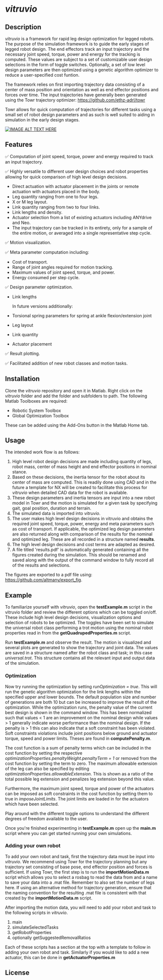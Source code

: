 # _vitruvio_

## Description

_vitruvio_ is a framework for rapid leg design optimization for legged robots. The purpose of the simulation framework is to guide the early stages of legged robot design. The end effectors track an input trajectory and the necessary joint speed, torque, power and energy for the tracking is computed. These values are subject to a set of customizable user design selections in the form of toggle switches. 
Optionally, a set of low level design parameters are then optimized using a genetic algorithm optimizer to reduce a user-specified cost funtion.

The framework relies on first importing trajectory data consisting of a center of mass position and orientation as well as end effector positions and forces over time. The input trajectories have generally been generated using the Towr trajectory optimizer: https://github.com/ethz-adrl/towr 

Towr allows for quick computation of trajectories for different tasks using a small set of robot design parameters and as such is well suited to aiding in simulation in the early design stages. 


[![IMAGE ALT TEXT HERE](https://img.youtube.com/vi/oqQyCcB4QVo/0.jpg)](https://www.youtube.com/watch?v=oqQyCcB4QVo)

## Features

:white_check_mark: Computation of joint speed, torque, power and energy required to track an input trajectory.

:white_check_mark: Highly versatile to different user design choices and robot properties allowing for quick comparison of high level design decisions.

   * Direct actuation with actuator placement in the joints or remote actuation with actuators placed in the body.
   * Leg quantity ranging from one to four legs.
   * X or M leg layout.
   * Link quantity ranging from two to four links.
   * Link lengths and density.
   * Actuator selection from a list of existing actuators including ANYdrive and Neo.
   * The input trajectory can be tracked in its entirety, only for a sample of the entire motion, or averaged into a single representative step cycle.

:white_check_mark: Motion visualization.

:white_check_mark: Meta parameter computation including:

   * Cost of transport.
   * Range of joint angles required for motion tracking.
   * Maximum values of joint speed, torque, and power.
   * Energy consumed per step cycle.

:white_check_mark: Design parameter optimization.

   * Link lengths
   
     In future versions additionally:
   
   * Torsional spring parameters for spring at ankle flexion/extension joint
   * Leg layout
   * Link quantity
   * Actuator placement

:white_check_mark: Result plotting.

:white_check_mark: Facilitated addition of new robot classes and motion tasks.


## Installation

Clone the _vitruvio_ repository and open it in Matlab. Right click on the _vitruvio_ folder and add the folder and subfolders to path. The following Matlab Toolboxes are required:

   * Robotic System Toolbox
   * Global Optimization Toolbox
   
These can be added using the Add-Ons button in the Matlab Home tab.

## Usage

The intended work flow is as follows:
   
   1. High level robot design decisions are made including quantity of legs, robot mass, center of mass height and end effector positions in nominal stance.
   2. Based on these decisions, the inertia tensor for the robot about its center of mass are computed. This is readily done using CAD and in the future a template for NX will be created to facilitate this process for _vitruvio_ when detailed CAD data for the robot is available.
   3. These design parameters and inertia tensors are input into a new robot model in Towr and the motion is simulated for a given task by specifying gait, goal position, duration and terrain.
   4. The simulated data is imported into _vitruvio_.
   5. The user makes high level design decisions in vitruvio and obtains the required joint speed, torque, power, energy and meta parameters such as cost of transport. If applicable, the optimized leg design parameters are also returned along with comparison of the results for the nominal and optimized leg. These are all recorded in a structure named __results__.
   6. The high level design decisions and cost terms are adapted as desired.
   7. A file titled 'results.pdf' is automatically generated containing all the figures created during the simulation. This should be renamed and saved along with the output of the command window to fully record all of the results and selections. 

The figures are exported to a pdf file using: https://github.com/altmany/export_fig.

## Example

To familiarize yourself with _vitruvio_, open the __testExample.m__ script in the vitruvio folder and review the different options which can be toggled on/off. These include high level design decisions, visualization options and selection of robots to be optimized. 
The toggles have been set to simulate the universal robot class performing a trot motion using the nominal robot properties read in from the __getQuadrupedProperties.m__ script. 

Run __testExample.m__ and observe the result. The motion is visualized and several plots are generated to show the trajectory and joint data. The values are saved in a structure named after the robot class and task; in this case _universal.trot_. This structure contains all the relevant input and output data of the simulation.

### Optimization 

Now try running the optimization by setting _runOptimization = true_. This will run the genetic algorithm optimization for the link lengths within the specified upper and lower bounds. The default population size and number of generations are both 10 but can be increased to improve the result of the optimization. While the optimization runs, the penalty value of the current best design is shown in the command window. This has been normalized such that values < 1 are an improvement on the nominal design while values > 1 generally indicate worse performance than the nominal design. If the penalty is > 1 this can also indicate that a soft constraint has been violated. Soft constraints violations include joint positions below ground and actuator torque, speed and power limits. Theses are found in __computePenalty.m__.

The cost function is a sum of penalty terms which can be included in the cost function by setting the respective _optimizationProperties.penaltyWeight.penaltyTerm = 1_ or removed from the cost function by setting the term to zero. The maximum allowable extension of the leg can also be specified by editing _optimizationProperties.allowableExtension_. This is shown as a ratio of the total possible leg extension and penalizes leg extension beyond this value.

Furthermore, the maximum joint speed, torque and power of the actuators can be imposed as soft constraints in the cost function by setting them to true in _imposeJointLimits_. The joint limits are loaded in for the actuators which have been selected.

Play around with the different toggle options to understand the different degrees of freedom available to the user.

Once you're finished experimenting in __testExample.m__ open up the __main.m__ script where you can get started running your own simulations.

### Adding your own robot 

To add your own robot and task, first the trajectory data must be input into _vitruvio_. We recommend using Towr for the trajectory planning but any trajectory set consisting of base pose, end effector position and forces is sufficient. If using Towr, the first step is to run the __importMotionData.m__ script which allows you to select a rosbag to read the data from and a name to save your data into a .mat file. Remember to also set the number of legs here.
If using an alternative method for trajectory generation, ensure that the naming convention for the resulting .mat file is consistent with that created by the __importMotionData.m__ script.


After importing the motion data, you will need to add your robot and task to the following scripts in _vitruvio_.

   1. main
   2. simulateSelectedTasks
   3. getRobotProperties
   4. optionally getSuggestedRemovalRatios 
   
Each of these scripts has a section at the top with a template to follow in adding your own robot and task. Similarly if you would like to add a new actuator, this can be done in __getActuatorProperties.m__ 

## License